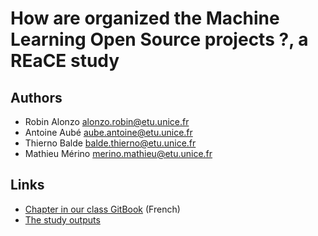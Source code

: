 # How are organized the Machine Learning Open Source projects ?, a REaCE study

## Authors

* Robin Alonzo <alonzo.robin@etu.unice.fr>
* Antoine Aubé <aube.antoine@etu.unice.fr>
* Thierno Balde <balde.thierno@etu.unice.fr>
* Mathieu Mérino <merino.mathieu@etu.unice.fr>

## Links

* [Chapter in our class GitBook](https://mireillebf.gitbooks.io/uca-students-on-software-maintenance/content/comment-est-organise-le-developpement-dun-projet-open-source-de-machine-learning.html) (French)
* [The study outputs](https://drive.google.com/drive/folders/1OGRLt0Ynm5FprDuqtFnerX5LWb0_eKVm?usp=sharing)
